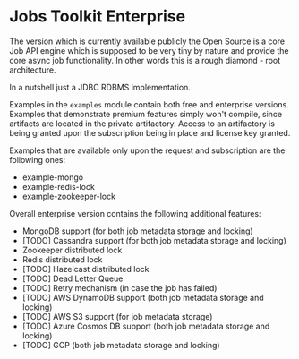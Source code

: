 # Jobs Toolkit Enterprise

The version which is currently available publicly the Open Source is a core Job API engine which is supposed to be very
tiny by nature and provide the core async job functionality. In other words this is a rough diamond - root architecture.

In a nutshell just a JDBC RDBMS implementation.

Examples in the `examples` module contain both free and enterprise versions. Examples that demonstrate premium features
simply won't compile, since artifacts are located in the private artifactory.
Access to an artifactory is being granted upon the subscription being in place and license key granted.

Examples that are available only upon the request and subscription are the following ones:

* example-mongo
* example-redis-lock
* example-zookeeper-lock

Overall enterprise version contains the following additional features:
* MongoDB support (for both job metadata storage and locking)
* [TODO] Cassandra support (for both job metadata storage and locking)
* Zookeeper distributed lock
* Redis distributed lock
* [TODO] Hazelcast distributed lock
* [TODO] Dead Letter Queue
* [TODO] Retry mechanism (in case the job has failed)
* [TODO] AWS DynamoDB support (both job metadata storage and locking)
* [TODO] AWS S3 support (for job metadata storage)
* [TODO] Azure Cosmos DB support (both job metadata storage and locking)
* [TODO] GCP (both job metadata storage and locking)